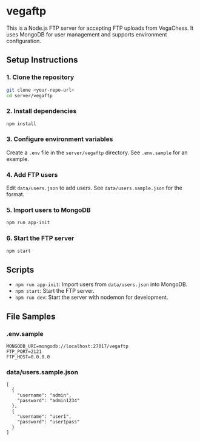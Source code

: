# vegaftp

This is a Node.js FTP server for accepting FTP uploads from VegaChess. It uses MongoDB for user management and supports environment configuration.

## Setup Instructions

### 1. Clone the repository
```sh
git clone <your-repo-url>
cd server/vegaftp
```

### 2. Install dependencies
```sh
npm install
```

### 3. Configure environment variables
Create a `.env` file in the `server/vegaftp` directory. See `.env.sample` for an example.

### 4. Add FTP users
Edit `data/users.json` to add users. See `data/users.sample.json` for the format.

### 5. Import users to MongoDB
```sh
npm run app-init
```

### 6. Start the FTP server
```sh
npm start
```

## Scripts
- `npm run app-init`: Import users from `data/users.json` into MongoDB.
- `npm start`: Start the FTP server.
- `npm run dev`: Start the server with nodemon for development.

## File Samples

### .env.sample
```
MONGODB_URI=mongodb://localhost:27017/vegaftp
FTP_PORT=2121
FTP_HOST=0.0.0.0
```

### data/users.sample.json
```
[
  {
    "username": "admin",
    "password": "admin1234"
  },
  {
    "username": "user1",
    "password": "user1pass"
  }
]
```
